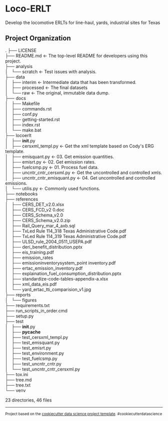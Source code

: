Loco-ERLT
==============================

Develop the locomotive ERLTs for line-haul, yards, industrial sites for Texas  

Project Organization  
------------  

.
├── LICENSE  
├── README.md <- The top-level README for developers using this project.  
├── analysis  
│   └── scratch <- Test issues with analysis.  
├── data  
│   ├── interim <- Intermediate data that has been transformed.  
│   ├── processed <- The final datasets  
│   └── raw <- The original, immutable data dump.   
├── docs  
│   ├── Makefile  
│   ├── commands.rst  
│   ├── conf.py  
│   ├── getting-started.rst  
│   ├── index.rst  
│   └── make.bat  
├── locoerlt  
│   ├── __init__.py  
│   ├── cersxml_templ.py <- Get the xml template based on Cody's ERG template.  
│   ├── emisquant.py <- 03. Get emission quantities.  
│   ├── emisrt.py <- 02. Get emission rates.  
│   ├── fuelcsmp.py <- 01. Process fuel data.  
│   ├── uncntr_cntr_cersxml.py <- Get the uncontrolled and controlled xmls.  
│   ├── uncntr_cntr_emisquant.py <- 04. Get uncontrolled and controlled emissions.  
│   └── utilis.py <- Commonly used functions.  
├── notebooks  
├── references  
│   ├── CERS_DET_v2.0.xlsx  
│   ├── CERS_FCD_v2 0.doc  
│   ├── CERS_Schema_v2.0    
│   ├── CERS_Schema_v2.0.zip  
│   ├── Rail_Query_mar_4_axb.sql  
│   ├── TxLed Rule 114_318 Texas Administrative Code.pdf  
│   ├── TxLed Rule 114_319 Texas Administrative Code.pdf  
│   ├── ULSD_rule_2004_0511_USEPA.pdf  
│   ├── deri_benefit_distribution.pptx  
│   ├── eis_training.pdf  
│   ├── emission_rates  
│   ├── emissioninventorysystem_point inventory.pdf  
│   ├── ertac_emission_inventory.pdf  
│   ├── explaination_fuel_consumption_distribution.pptx  
│   ├── standardize-code-tables-appendix-a.xlsx  
│   ├── xml_data_eis.pdf  
│   └── yard_ertac_tti_comparision_v1.jpg  
├── reports  
│   └── figures  
├── requirements.txt  
├── run_scripts_in_order.cmd  
├── setup.py  
├── test  
│   ├── __init__.py  
│   ├── __pycache__  
│   ├── test_cersxml_templ.py  
│   ├── test_emisquant.py  
│   ├── test_emisrt.py  
│   ├── test_environment.py  
│   ├── test_fuelcsmp.py  
│   ├── test_uncntr_cntr.py  
│   └── test_uncntr_cntr_cersxml.py  
├── tox.ini  
├── tree.md  
├── tree.txt  
└── venv  

23 directories, 46 files  

--------  

<p><small>Project based on the <a target="_blank" href="https://drivendata.github.io/cookiecutter-data-science/">cookiecutter data science project template</a>. #cookiecutterdatascience</small></p>  
